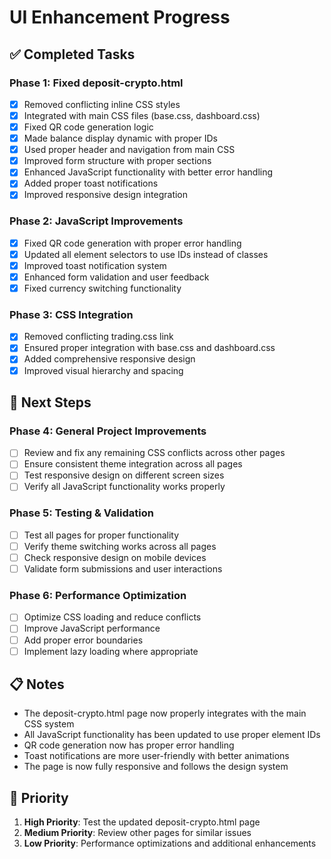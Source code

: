 # UI Enhancement Progress

## ✅ Completed Tasks

### Phase 1: Fixed deposit-crypto.html
- [x] Removed conflicting inline CSS styles
- [x] Integrated with main CSS files (base.css, dashboard.css)
- [x] Fixed QR code generation logic
- [x] Made balance display dynamic with proper IDs
- [x] Used proper header and navigation from main CSS
- [x] Improved form structure with proper sections
- [x] Enhanced JavaScript functionality with better error handling
- [x] Added proper toast notifications
- [x] Improved responsive design integration

### Phase 2: JavaScript Improvements
- [x] Fixed QR code generation with proper error handling
- [x] Updated all element selectors to use IDs instead of classes
- [x] Improved toast notification system
- [x] Enhanced form validation and user feedback
- [x] Fixed currency switching functionality

### Phase 3: CSS Integration
- [x] Removed conflicting trading.css link
- [x] Ensured proper integration with base.css and dashboard.css
- [x] Added comprehensive responsive design
- [x] Improved visual hierarchy and spacing

## 🔄 Next Steps

### Phase 4: General Project Improvements
- [ ] Review and fix any remaining CSS conflicts across other pages
- [ ] Ensure consistent theme integration across all pages
- [ ] Test responsive design on different screen sizes
- [ ] Verify all JavaScript functionality works properly

### Phase 5: Testing & Validation
- [ ] Test all pages for proper functionality
- [ ] Verify theme switching works across all pages
- [ ] Check responsive design on mobile devices
- [ ] Validate form submissions and user interactions

### Phase 6: Performance Optimization
- [ ] Optimize CSS loading and reduce conflicts
- [ ] Improve JavaScript performance
- [ ] Add proper error boundaries
- [ ] Implement lazy loading where appropriate

## 📋 Notes

- The deposit-crypto.html page now properly integrates with the main CSS system
- All JavaScript functionality has been updated to use proper element IDs
- QR code generation now has proper error handling
- Toast notifications are more user-friendly with better animations
- The page is now fully responsive and follows the design system

## 🎯 Priority

1. **High Priority**: Test the updated deposit-crypto.html page
2. **Medium Priority**: Review other pages for similar issues
3. **Low Priority**: Performance optimizations and additional enhancements
